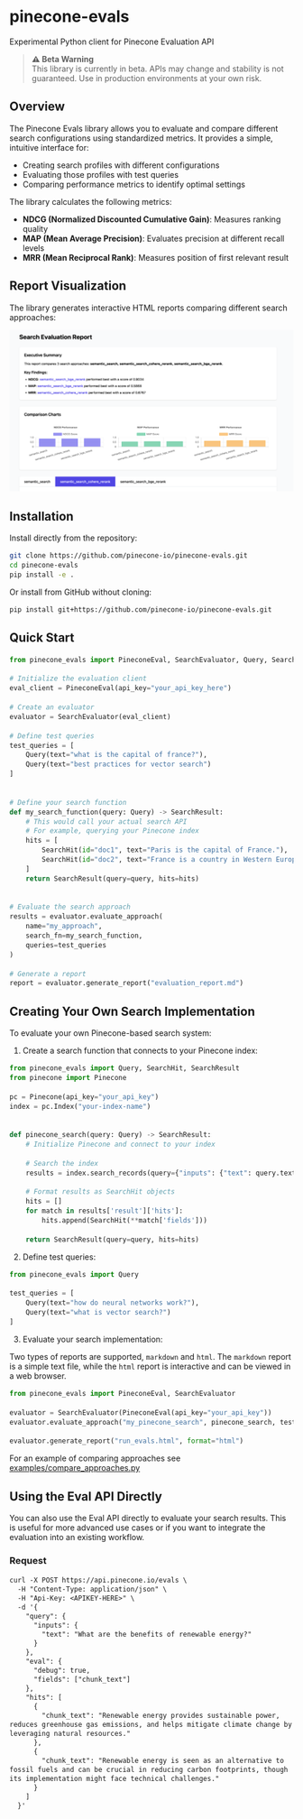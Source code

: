 # pinecone-evals

Experimental Python client for Pinecone Evaluation API
> **⚠️ Beta Warning**  
> This library is currently in beta. APIs may change and stability is not guaranteed. Use in production environments at your own risk.

## Overview

The Pinecone Evals library allows you to evaluate and compare different search configurations using standardized metrics. It provides a simple, intuitive interface for:

- Creating search profiles with different configurations
- Evaluating those profiles with test queries
- Comparing performance metrics to identify optimal settings

The library calculates the following metrics:

- **NDCG (Normalized Discounted Cumulative Gain)**: Measures ranking quality
- **MAP (Mean Average Precision)**: Evaluates precision at different recall levels
- **MRR (Mean Reciprocal Rank)**: Measures position of first relevant result

## Report Visualization

The library generates interactive HTML reports comparing different search approaches:

![Evaluation Report](docs/report-screenshot.png)

## Installation

Install directly from the repository:

```bash
git clone https://github.com/pinecone-io/pinecone-evals.git
cd pinecone-evals
pip install -e .
```

Or install from GitHub without cloning:

```bash
pip install git+https://github.com/pinecone-io/pinecone-evals.git
```

## Quick Start

```python
from pinecone_evals import PineconeEval, SearchEvaluator, Query, SearchHit, SearchResult

# Initialize the evaluation client
eval_client = PineconeEval(api_key="your_api_key_here")

# Create an evaluator
evaluator = SearchEvaluator(eval_client)

# Define test queries
test_queries = [
    Query(text="what is the capital of france?"),
    Query(text="best practices for vector search")
]


# Define your search function
def my_search_function(query: Query) -> SearchResult:
    # This would call your actual search API
    # For example, querying your Pinecone index
    hits = [
        SearchHit(id="doc1", text="Paris is the capital of France."),
        SearchHit(id="doc2", text="France is a country in Western Europe.")
    ]
    return SearchResult(query=query, hits=hits)


# Evaluate the search approach
results = evaluator.evaluate_approach(
    name="my_approach",
    search_fn=my_search_function,
    queries=test_queries
)

# Generate a report
report = evaluator.generate_report("evaluation_report.md")
```

## Creating Your Own Search Implementation

To evaluate your own Pinecone-based search system:

1. Create a search function that connects to your Pinecone index:

```python
from pinecone_evals import Query, SearchHit, SearchResult
from pinecone import Pinecone

pc = Pinecone(api_key="your_api_key")
index = pc.Index("your-index-name")


def pinecone_search(query: Query) -> SearchResult:
    # Initialize Pinecone and connect to your index

    # Search the index
    results = index.search_records(query={"inputs": {"text": query.text}})

    # Format results as SearchHit objects
    hits = []
    for match in results['result']['hits']:
        hits.append(SearchHit(**match['fields']))

    return SearchResult(query=query, hits=hits)
```

2. Define test queries:

```python
from pinecone_evals import Query

test_queries = [
    Query(text="how do neural networks work?"),
    Query(text="what is vector search?")
]
```

3. Evaluate your search implementation:

Two types of reports are supported, `markdown` and `html`. The `markdown` report is a simple text file, while the `html` report is interactive and can be viewed in a web browser.

```python
from pinecone_evals import PineconeEval, SearchEvaluator

evaluator = SearchEvaluator(PineconeEval(api_key="your_api_key"))
evaluator.evaluate_approach("my_pinecone_search", pinecone_search, test_queries)

evaluator.generate_report("run_evals.html", format="html")
```

For an example of comparing approaches see [examples/compare_approaches.py](examples/compare_approaches.py)

## Using the Eval API Directly

You can also use the Eval API directly to evaluate your search results. This is useful for more advanced use cases or if you want to integrate the evaluation into an existing workflow.

### Request

```shell
curl -X POST https://api.pinecone.io/evals \
  -H "Content-Type: application/json" \
  -H "Api-Key: <APIKEY-HERE>" \
  -d '{
    "query": {
      "inputs": {
        "text": "What are the benefits of renewable energy?"
      }
    },
    "eval": {
      "debug": true,
      "fields": ["chunk_text"]
    },
    "hits": [
      {
        "chunk_text": "Renewable energy provides sustainable power, reduces greenhouse gas emissions, and helps mitigate climate change by leveraging natural resources."
      },
      {
        "chunk_text": "Renewable energy is seen as an alternative to fossil fuels and can be crucial in reducing carbon footprints, though its implementation might face technical challenges."
      }
    ]
  }'
```

